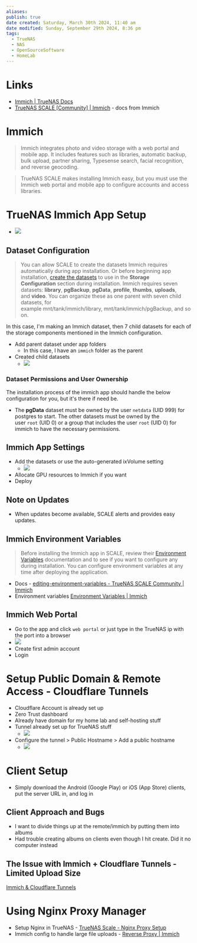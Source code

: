 ```yaml
---
aliases: 
publish: true
date created: Saturday, March 30th 2024, 11:40 am
date modified: Sunday, September 29th 2024, 8:36 pm
tags:
  - TrueNAS
  - NAS
  - OpenSourceSoftware
  - HomeLab
---
```


# Links

- [Immich | TrueNAS Docs](https://www.truenas.com/docs/scale/scaletutorials/apps/communityapps/immich/)
- [TrueNAS SCALE [Community] | Immich](https://immich.app/docs/install/truenas) - docs from Immich

# Immich

> Immich integrates photo and video storage with a web portal and mobile app. It includes features such as libraries, automatic backup, bulk upload, partner sharing, Typesense search, facial recognition, and reverse geocoding.

>TrueNAS SCALE makes installing Immich easy, but you must use the Immich web portal and mobile app to configure accounts and access libraries.

# TrueNAS Immich App Setup

- ![](IMG-20240624195831437.png)

## Dataset Configuration

> You can allow SCALE to create the datasets Immich requires automatically during app installation. Or before beginning app installation, [create the datasets](https://www.truenas.com/docs/scale/scaletutorials/datasets/datasetsscale/) to use in the **Storage Configuration** section during installation. Immich requires seven datasets: **library**, **pgBackup**, **pgData**, **profile**, **thumbs**, **uploads**, and **video**. You can organize these as one parent with seven child datasets, for example mnt/tank/immich/library, mnt/tank/immich/pgBackup, and so on.

In this case, I'm making an Immich dataset, then 7 child datasets for each of the storage components mentioned in the Immich configuration.

- Add parent dataset under app folders
	- In this case, I have an `immich` folder as the parent
- Created child datasets
	- ![](IMG-20240624195831565.png)

### Dataset Permissions and User Ownership

The installation process of the immich app should handle the below configuration for you, but it's there if need be.

- The **pgData** dataset must be owned by the user `netdata` (UID 999) for postgres to start. The other datasets must be owned by the user `root` (UID 0) or a group that includes the user `root` (UID 0) for immich to have the necessary permissions.

## Immich App Settings

- Add the datasets or use the auto-generated ixVolume setting
	- ![](IMG-20240624195831636.png)
- Allocate GPU resources to Immich if you want
- Deploy

## Note on Updates

- When updates become available, SCALE alerts and provides easy updates.

## Immich Environment Variables

> Before installing the Immich app in SCALE, review their [Environment Variables](https://documentation.immich.app/docs/install/environment-variables) documentation and to see if you want to configure any during installation. You can configure environment variables at any time after deploying the application.

- Docs - [editing-environment-variables - TrueNAS SCALE Community | Immich](https://immich.app/docs/install/truenas#editing-environment-variables)
- Environment variables [Environment Variables | Immich](https://immich.app/docs/install/environment-variables)

## Immich Web Portal

- Go to the app and click `web portal` or just type in the TrueNAS ip with the port into a browser
- ![](IMG-20240624195831710.png)
- Create first admin account
- Login

# Setup Public Domain & Remote Access - Cloudflare Tunnels

- Cloudflare Account is already set up
- Zero Trust dashboard
- Already have domain for my home lab and self-hosting stuff
- Tunnel already set up for TrueNAS stuff
	- ![](IMG-20240624195831791.png)
- Configure the tunnel > Public Hostname > Add a public hostname
	- ![](IMG-20240624195831849.png)

# Client Setup

- Simply download the Android (Google Play) or iOS (App Store) clients, put the server URL in, and log in

## Client Approach and Bugs

- I want to divide things up at the remote/immich by putting them into albums
- Had trouble creating albums on clients even though I hit create.  Did it no computer instead

## The Issue with Immich + Cloudflare Tunnels - Limited Upload Size

[Immich & Cloudflare Tunnels](../Immich%20&%20Cloudflare%20Tunnels/Immich%20&%20Cloudflare%20Tunnels.md)

# Using Nginx Proxy Manager

- Setup Nginx in TrueNAS - [TrueNAS Scale - Nginx Proxy Setup](../TrueNAS%20Scale%20-%20Nginx%20Proxy%20Setup/TrueNAS%20Scale%20-%20Nginx%20Proxy%20Setup.md)
- Immich config to handle large file uploads - [Reverse Proxy | Immich](https://immich.app/docs/administration/reverse-proxy/) 